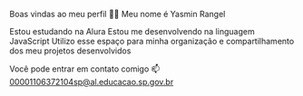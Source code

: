 Boas vindas ao meu perfil 💙💙
Meu nome é Yasmin Rangel

Estou estudando na Alura
Estou me desenvolvendo na linguagem JavaScript
Utilizo esse espaço para minha organização e compartilhamento dos meu projetos desenvolvidos

Você pode entrar em contato comigo 📫
00001106372104sp@al.educacao.sp.gov.br

